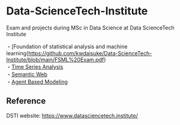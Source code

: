 # Data-ScienceTech-Institute
Exam and projects during MSc in Data Science at Data ScienceTech Institute

・[Foundation of statistical analysis and machine learning(https://github.com/kwdaisuke/Data-ScienceTech-Institute/blob/main/FSML%20Exam.pdf) \
・[Time Series Analysis](Time-Series.pdf) \
・[Semantic Web](SemanticWeb.pdf) \
・[Agent Based Modeling](https://github.com/kwdaisuke/Data-ScienceTech-Institute/blob/main/ABM_Retail_DalsukeKuwabara.pdf)


## Reference
DSTI website: https://www.datasciencetech.institute/
